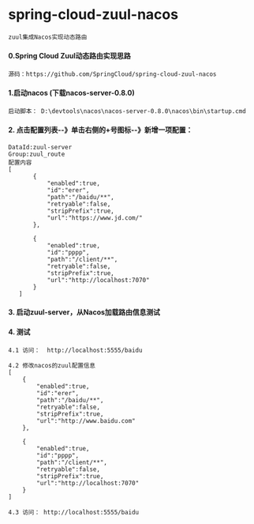 # spring-cloud-zuul-nacos
    zuul集成Nacos实现动态路由

#### 0.Spring Cloud Zuul动态路由实现思路
    源码：https://github.com/SpringCloud/spring-cloud-zuul-nacos
   
#### 1.启动nacos (下载nacos-server-0.8.0)
    启动脚本： D:\devtools\nacos\nacos-server-0.8.0\nacos\bin\startup.cmd
   
#### 2. 点击配置列表--》单击右侧的+号图标--》新增一项配置：

    DataId:zuul-server
    Group:zuul_route
    配置内容
    [
           {
               "enabled":true,
               "id":"erer",
               "path":"/baidu/**",
               "retryable":false,
               "stripPrefix":true,
               "url":"https://www.jd.com/"
           },
           
           {
               "enabled":true,
               "id":"pppp",
               "path":"/client/**",
               "retryable":false,
               "stripPrefix":true,
               "url":"http://localhost:7070"
           }
       ]
   
#### 3. 启动zuul-server，从Nacos加载路由信息测试


#### 4. 测试
    4.1 访问：  http://localhost:5555/baidu
    
    4.2 修改nacos的zuul配置信息
    [
        {
            "enabled":true,
            "id":"erer",
            "path":"/baidu/**",
            "retryable":false,
            "stripPrefix":true,
            "url":"http://www.baidu.com"
        },
        
        {
            "enabled":true,
            "id":"pppp",
            "path":"/client/**",
            "retryable":false,
            "stripPrefix":true,
            "url":"http://localhost:7070"
        }
    ]
    
    4.3 访问： http://localhost:5555/baidu